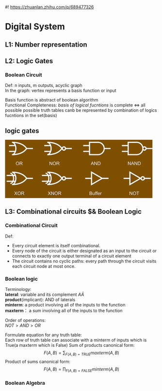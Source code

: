 #! https://zhuanlan.zhihu.com/p/689477326
# Digital System
## L1: Number representation

## L2: Logic Gates

### Boolean Circuit  
Def: n inputs, m outputs, acyclic graph   
In the graph: vertex represents a basis function or input  

Basis function is abstract of boolean algorithm  
Functional Completeness: *basis of logical fucntions* is complete $\iff$ all possible possible truth tables canb be represented by combination of logics fucntions in the set(basis)

## logic gates

![alt text](image.png)
## L3: Combinational circuits $& Boolean Logic  

### Combinational Circuit 
Def:  
- Every circuit element is itself combinational.
- Every node of the circuit is either designated as an input to the circuit or connects to exactly one output terminal of a circuit element
- The circuit contains no cyclic paths: every path through the circuit visits each circuit node at most once.  

### Boolean logic 
Terminology:   
**lateral**: variable and its complement $A \bar A$   
**product**(implicant): AND of laterals  
**minterm**: a product involving all of the inputs to the function  
**maxterm**： a sum involving all of the inputs to the function  

Order of operations:  
$NOT \gt AND \gt OR$

Formulate equation for any truth table:  
Each row of truth table can associate with a minterm of inputs which is True(a maxterm which is False)
Sum of products canonical form:
$$F(A,B) = \sum_{F(A,B)=TRUE}{maxterm(A,B)}$$ 
Product of sums canonical form:
$$F(A,B) = \prod_{F(A,B)=FALSE}{minterm(A,B)}$$

### Boolean Algebra

